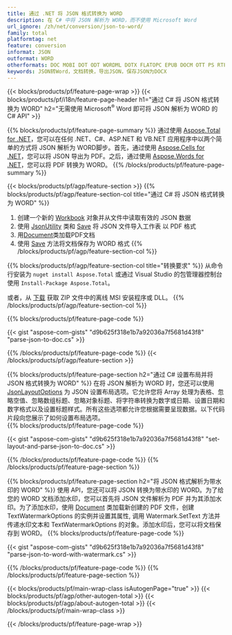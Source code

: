 ```yaml
---
title: 通过 .NET 将 JSON 格式转换为 WORD
description: 在 C# 中将 JSON 解析为 WORD，而不使用 Microsoft Word
url_ignore: /zh/net/conversion/json-to-word/
family: total
platformtag: net
feature: conversion
informat: JSON
outformat: WORD
otherformats: DOC MOBI DOT ODT WORDML DOTX FLATOPC EPUB DOCM OTT PS RTF WORD PCL
keywords: JSON转Word，文档转换，导出JSON，保存JSON为DOCX
---
```

{{< blocks/products/pf/feature-page-wrap >}}
{{< blocks/products/pf/i18n/feature-page-header h1="通过 C# 将 JSON 格式转换为 WORD" h2="无需使用 Microsoft<sup>&reg;</sup> Word 即可将 JSON 解析为 WORD 的 C# API" >}}

{{% blocks/products/pf/feature-page-summary %}}
通过使用 [Aspose.Total for .NET](https://products.aspose.com/total/net/)，您可以在任何 .NET、C#、ASP.NET 和 VB.NET 应用程序中以两个简单的方式将 JSON 解析为 WORD脚步。首先，通过使用 [Aspose.Cells for .NET](https://products.aspose.com/cells/net/)，您可以将 JSON 导出为 PDF。之后，通过使用 [Aspose.Words for .NET](https://products.aspose.com/words/net/)，您可以将 PDF 转换为 WORD。
{{% /blocks/products/pf/feature-page-summary  %}}

{{< blocks/products/pf/agp/feature-section >}}
{{% blocks/products/pf/agp/feature-section-col title="通过 C# 将 JSON 格式转换为 WORD" %}}
1. 创建一个新的 [Workbook](https://reference.aspose.com/cells/net/aspose.cells/workbook) 对象并从文件中读取有效的 JSON 数据
2. 使用 [JsonUtility](https://reference.aspose.com/cells/net/aspose.cells.utility/jsonutility) 类和 [Save](https://reference.aspose.com/cells/net/aspose.cells.workbook/save/methods/4) 将 JSON 文件导入工作表 以 PDF 格式
3. 用[Document](https://reference.aspose.com/words/net/aspose.words/document)类加载PDF文档
4. 使用 [Save](https://reference.aspose.com/words/net/aspose.words.document/save/methods/3) 方法将文档保存为 WORD 格式
{{% /blocks/products/pf/agp/feature-section-col %}}

{{% blocks/products/pf/agp/feature-section-col title="转换要求" %}}
从命令行安装为 ```nuget install Aspose.Total``` 或通过 Visual Studio 的包管理器控制台使用 ```Install-Package Aspose.Total```。

或者，从 [下载](https://releases.aspose.com/total/net) 获取 ZIP 文件中的离线 MSI 安装程序或 DLL。
{{% /blocks/products/pf/agp/feature-section-col %}}

{{% blocks/products/pf/feature-page-code %}}

{{< gist "aspose-com-gists" "d9b625f318e1b7a92036a7f5681d43f8" "parse-json-to-doc.cs" >}}


{{% /blocks/products/pf/feature-page-code %}}
{{< /blocks/products/pf/agp/feature-section >}}

{{% blocks/products/pf/feature-page-section  h2="通过 C# 设置布局并将 JSON 格式转换为 WORD" %}}
在将 JSON 解析为 WORD 时，您还可以使用 [JsonLayoutOptions](https://reference.aspose.com/cells/net/aspose.cells.utility/jsonlayoutoptions) 为 JSON 设置布局选项。它允许您将 Array 处理为表格、忽略空值、忽略数组标题、忽略对象标题、将字符串转换为数字或日期、设置日期和数字格式以及设置标题样式。所有这些选项都允许您根据需要呈现数据。以下代码片段向您展示了如何设置布局选项。  
{{% blocks/products/pf/feature-page-code %}}

{{< gist "aspose-com-gists" "d9b625f318e1b7a92036a7f5681d43f8" "set-layout-and-parse-json-to-doc.cs" >}}

{{% /blocks/products/pf/feature-page-code  %}}
{{% /blocks/products/pf/feature-page-section %}}

{{% blocks/products/pf/feature-page-section  h2="将 JSON 格式解析为带水印的 WORD" %}}
使用 API，您还可以将 JSON 转换为带水印的 WORD。为了给您的 WORD 文档添加水印，您可以首先将 JSON 文件解析为 PDF 并为其添加水印。为了添加水印，使用 [Document](https://reference.aspose.com/words/net/aspose.words/document) 类加载新创建的 PDF 文件，创建 TextWatermarkOptions 的实例并设置其属性, 调用 Watermark.SetText 方法并传递水印文本和 TextWatermarkOptions 的对象。添加水印后，您可以将文档保存到 WORD。 
{{% blocks/products/pf/feature-page-code %}}

{{< gist "aspose-com-gists" "d9b625f318e1b7a92036a7f5681d43f8" "parse-json-to-word-with-watermark.cs" >}}

{{% /blocks/products/pf/feature-page-code  %}}
{{% /blocks/products/pf/feature-page-section %}}

{{< blocks/products/pf/main-wrap-class isAutogenPage="true" >}}
{{< blocks/products/pf/agp/other-autogen-total >}}
{{< blocks/products/pf/agp/about-autogen-total >}}
{{< /blocks/products/pf/main-wrap-class >}}

{{< /blocks/products/pf/feature-page-wrap >}}